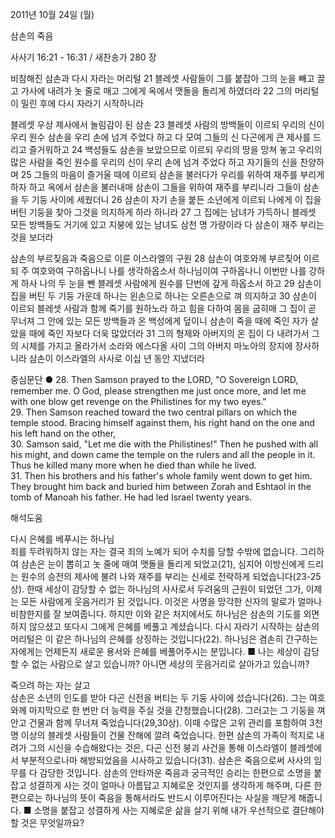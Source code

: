 2011년 10월 24일 (월)

삼손의 죽음



사사기 16:21 - 16:31 / 새찬송가 280 장


비참해진 삼손과 다시 자라는 머리털
21 블레셋 사람들이 그를 붙잡아 그의 눈을 빼고 끌고 가사에 내려가 놋 줄로 매고 그에게 옥에서 맷돌을 돌리게 하였더라 22 그의 머리털이 밀린 후에 다시 자라기 시작하니라

블레셋 우상 제사에서 놀림감이 된 삼손
23 블레셋 사람의 방백들이 이르되 우리의 신이 우리 원수 삼손을 우리 손에 넘겨 주었다 하고 다 모여 그들의 신 다곤에게 큰 제사를 드리고 즐거워하고 24 백성들도 삼손을 보았으므로 이르되 우리의 땅을 망쳐 놓고 우리의 많은 사람을 죽인 원수를 우리의 신이 우리 손에 넘겨 주었다 하고 자기들의 신을 찬양하며 25 그들의 마음이 즐거울 때에 이르되 삼손을 불러다가 우리를 위하여 재주를 부리게 하자 하고 옥에서 삼손을 불러내매 삼손이 그들을 위하여 재주를 부리니라 그들이 삼손을 두 기둥 사이에 세웠더니 26 삼손이 자기 손을 붙든 소년에게 이르되 나에게 이 집을 버틴 기둥을 찾아 그것을 의지하게 하라 하니라 27 그 집에는 남녀가 가득하니 블레셋 모든 방백들도 거기에 있고 지붕에 있는 남녀도 삼천 명 가량이라 다 삼손이 재주 부리는 것을 보더라

삼손의 부르짖음과 죽음으로 이룬 이스라엘의 구원
28 삼손이 여호와께 부르짖어 이르되 주 여호와여 구하옵나니 나를 생각하옵소서 하나님이여 구하옵나니 이번만 나를 강하게 하사 나의 두 눈을 뺀 블레셋 사람에게 원수를 단번에 갚게 하옵소서 하고 29 삼손이 집을 버틴 두 기둥 가운데 하나는 왼손으로 하나는 오른손으로 껴 의지하고 30 삼손이 이르되 블레셋 사람과 함께 죽기를 원하노라 하고 힘을 다하여 몸을 굽히매 그 집이 곧 무너져 그 안에 있는 모든 방백들과 온 백성에게 덮이니 삼손이 죽을 때에 죽인 자가 살았을 때에 죽인 자보다 더욱 많았더라 31 그의 형제와 아버지의 온 집이 다 내려가서 그의 시체를 가지고 올라가서 소라와 에스다올 사이 그의 아버지 마노아의 장지에 장사하니라 삼손이 이스라엘의 사사로 이십 년 동안 지냈더라

중심문단 ●
28. Then Samson prayed to the LORD, "O Sovereign LORD, remember me. O God, please strengthen me just once more, and let me with one blow get revenge on the Philistines for my two eyes."  
29. Then Samson reached toward the two central pillars on which the temple stood. Bracing himself against them, his right hand on the one and his left hand on the other,  
30. Samson said, "Let me die with the Philistines!" Then he pushed with all his might, and down came the temple on the rulers and all the people in it. Thus he killed many more when he died than while he lived.  
31. Then his brothers and his father's whole family went down to get him. They brought him back and buried him between Zorah and Eshtaol in the tomb of Manoah his father. He had led Israel twenty years.

해석도움





다시 은혜를 베푸시는 하나님  
죄를 두려워하지 않는 자는 결국 죄의 노예가 되어 수치를 당할 수밖에 없습니다. 그리하여 삼손은 눈이 뽑히고 놋 줄에 매여 맷돌을 돌리게 되었고(21), 심지어 이방신에게 드리는 원수의 승전의 제사에 불려 나와 재주를 부리는 신세로 전락하게 되었습니다(23-25상). 한때 세상이 감당할 수 없는 하나님의 사사로서 두려움의 근원이 되었던 그가, 이제는 모든 사람에게 웃음거리가 된 것입니다. 이것은 사명을 망각한 신자의 말로가 얼마나 비참한지를 잘 보여줍니다. 하지만 이와 같은 처지에서도 하나님은 삼손의 기도를 외면하지 않으셨고 또다시 그에게 은혜를 베풀고 계셨습니다. 다시 자라기 시작하는 삼손의 머리털은 이 같은 하나님의 은혜를 상징하는 것입니다(22). 하나님은 겸손히 간구하는 자에게는 언제든지 새로운 용서와 은혜를 베풀어주시는 분입니다.
■ 나는 세상이 감당할 수 없는 사람으로 살고 있습니까? 아니면 세상의 웃음거리로 살아가고 있습니까?

죽으려 하는 자는 살고  
삼손은 소년의 인도를 받아 다곤 신전을 버티는 두 기둥 사이에 섰습니다(26). 그는 여호와께 마지막으로 한 번만 더 능력을 주실 것을 간청했습니다(28). 그러고는 그 기둥을 껴안고 건물과 함께 무너져 죽었습니다(29,30상). 이때 수많은 고위 관리를 포함하여 3천 명 이상의 블레셋 사람들이 건물 잔해에 깔려 죽었습니다. 한편 삼손의 가족이 적지로 내려가 그의 시신을 수습해왔다는 것은, 다곤 신전 붕괴 사건을 통해 이스라엘이 블레셋에서 부분적으로나마 해방되었음을 시사하고 있습니다(31). 삼손은 죽음으로써 사사의 임무를 다 감당한 것입니다. 삼손의 안타까운 죽음과 궁극적인 승리는 한편으로 소명을 붙잡고 성결하게 사는 것이 얼마나 아름답고 지혜로운 것인지를 생각하게 해주며, 다른 한편으로는 하나님의 뜻이 죽음을 통해서라도 반드시 이루어진다는 사실을 깨닫게 해줍니다.
■ 소명을 붙잡고 성결하게 사는 지혜로운 삶을 살기 위해 내가 우선적으로 결단해야 할 것은 무엇일까요?